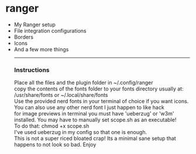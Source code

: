 # ranger
  <ul>
    <li>My Ranger setup </li>
<li>File integration configurations</li>
<li>Borders</li>
<li>Icons</li>
<li>And a few more things</li>
  <hr>
<h3> Instructions </h3>
<p> Place all the files and the plugin folder in ~/.config/ranger <br>
  copy the contents of the fonts folder to your fonts directory usually at: /usr/share/fonts or ~/.local/share/fonts <br>
  Use the provided nerd fonts in your terminal of choice if you want icons. You can also use any other nerd font I just happen to like hack <br>
  for image previews in terminal you must have 'ueberzug' or 'w3m' installed. You may have to manually set scope.sh as an executable!<br>
  To do that: chmod +x scope.sh <br>
  I've used ueberzug in my config so that one is enough. <br>
  This is not a super riced bloated crap! Its a minimal sane setup that happens to not look so bad. Enjoy <br>
  </p>

